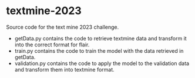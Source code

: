 # textmine-2023
Source code for the text mine 2023 challenge. 
- getData.py contains the code to retrieve textmine data and transform it into the correct format for flair.
- train.py contains the code to train the model with the data retrieved in getData.
- validation.py contains the code to apply the model to the validation data and transform them into textmine format.
